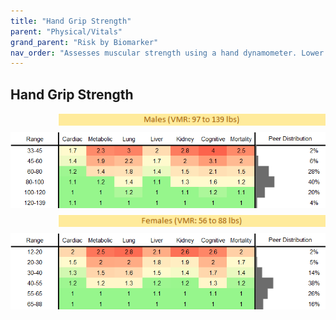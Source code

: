 ```yaml
---
title: "Hand Grip Strength"
parent: "Physical/Vitals"
grand_parent: "Risk by Biomarker"
nav_order: "Assesses muscular strength using a hand dynamometer. Lower grip strength is linked to higher risk of disability, frailty, and mortality."
---
```



## Hand Grip Strength




<div style="display: flex; flex-direction: column; gap: 10px;">

  <img src="/assets/images/vmrbiomarker_grip_strength__male.png" alt="Hand Grip Strength VMR Male" style="margin-left: 15%">
  <img src="/assets/images/rr_grip_strength__male.png" alt="Hand Grip Strength RR Male">

  <img src="/assets/images/vmrbiomarker_grip_strength__female.png" alt="Hand Grip Strength VMR Female" style="margin-left: 15%; ">
  <img src="/assets/images/rr_grip_strength__female.png" alt="Hand Grip Strength RR Female">

</div>




